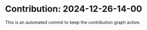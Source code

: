 # Contribution: 2024-12-26-14-00
This is an automated commit to keep the contribution graph active.
